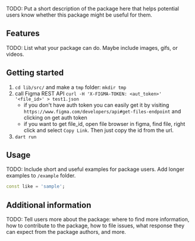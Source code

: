 <!-- 
This README describes the package. If you publish this package to pub.dev,
this README's contents appear on the landing page for your package.

For information about how to write a good package README, see the guide for
[writing package pages](https://dart.dev/guides/libraries/writing-package-pages). 

For general information about developing packages, see the Dart guide for
[creating packages](https://dart.dev/guides/libraries/create-library-packages)
and the Flutter guide for
[developing packages and plugins](https://flutter.dev/developing-packages). 
-->

TODO: Put a short description of the package here that helps potential users
know whether this package might be useful for them.

## Features

TODO: List what your package can do. Maybe include images, gifs, or videos.

## Getting started

1. `cd lib/src/` and make a `tmp` folder: `mkdir tmp`
2. call Figma REST API `curl -H 'X-FIGMA-TOKEN: <aut_token>' '<file_id>' > test1.json`
    * if you don't have auth token you can easily get it by visiting `https://www.figma.com/developers/api#get-files-endpoint` and clicking on get auth token
    * if you want to get file_id, open file browser in figma, find file, right click and select `Copy Link`. Then just copy the id from the url.
3. `dart run`

## Usage

TODO: Include short and useful examples for package users. Add longer examples
to `/example` folder. 

```dart
const like = 'sample';
```

## Additional information

TODO: Tell users more about the package: where to find more information, how to 
contribute to the package, how to file issues, what response they can expect 
from the package authors, and more.
